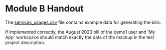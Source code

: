 # Module B Handout

The [services_usages.csv](./service_usages.csv) file contains example data for generating the bills.

If implemented correctly, the August 2023 bill of the demo1 user and 'My App' workspace should match exactly the data of the mackup in the test project description.

